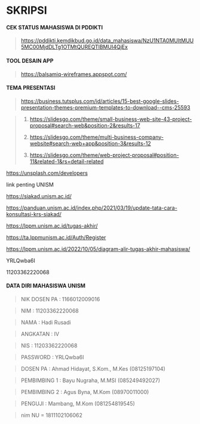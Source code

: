 # SKRIPSI

#### CEK STATUS MAHASISWA DI PDDIKTI
> https://pddikti.kemdikbud.go.id/data_mahasiswa/NzU1NTA0MUItMUU5MC00MjdDLTg1OTMtQUREQTlBMUI4QjEx

#### TOOL DESAIN APP
> https://balsamiq-wireframes.appspot.com/

#### TEMA PRESENTASI
> https://business.tutsplus.com/id/articles/15-best-google-slides-presentation-themes-premium-templates-to-download--cms-25593

> 1. https://slidesgo.com/theme/small-business-web-site-43-project-proposal#search-web&position-2&results-17
>
> 2. https://slidesgo.com/theme/multi-business-company-website#search-web+app&position-3&results-12
> 
> 3. https://slidesgo.com/theme/web-project-proposal#position-11&related-1&rs=detail-related

https://unsplash.com/developers

link penting UNISM

https://siakad.unism.ac.id/

https://panduan.unism.ac.id/index.php/2021/03/19/update-tata-cara-konsultasi-krs-siakad/ 

https://lppm.unism.ac.id/tugas-akhir/

https://ta.lppmunism.ac.id/Auth/Register

https://lppm.unism.ac.id/2022/10/05/diagram-alir-tugas-akhir-mahasiswa/

YRLQwba6I

11203362220068

#### DATA DIRI MAHASISWA UNISM

> NIK DOSEN PA : 1166012009016

> NIM : 11203362220068

> NAMA : Hadi Rusadi

> ANGKATAN : IV

> NIS : 11203362220068

> PASSWORD : YRLQwba6I

> DOSEN PA : Ahmad Hidayat, S.Kom., M.Kes (08125197104)

> PEMBIMBING 1 : Bayu Nugraha, M.MSI (085249492027)

> PEMBIMBING 2 : Agus Byna, M.Kom (08970011000)

> PENGUJI : Mambang, M.Kom (081254819545)

> nim NU = 1811102106062
